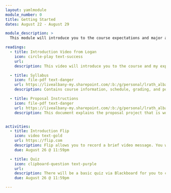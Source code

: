```yaml
---
layout: yamlmodule
module_number: 0
title: Getting Started
dates: August 22 - August 29

module_description: >
  This module will introduce you to the course expectations and major assignment. Links will be updated when they are available.

readings:
  - title: Introduction Video from Logan
    icon: circle-play text-success
    url:
    description: This video will introduce you to the course and my expectations.

  - title: Syllabus
    icon: file-pdf text-danger
    url: https://livealbany-my.sharepoint.com/:b:/g/personal/lrath_albany_edu/ER5RCh1is8pMrIpqnmWghQ0B9UvrsrQ_cWfB7FoHbczrlg?e=GgMhq8
    description: Contains course information, schedule, grading, and policies.

  - title: Proposal Instructions
    icon: file-pdf text-danger
    url: https://livealbany-my.sharepoint.com/:b:/g/personal/lrath_albany_edu/EVxeEKuLWOBAor3Kuh2K2y4BmJZ-CpGNg5vvSe2GDKOBHw?e=AJ9odl
    description: This document explains the proposal project that is worth 60% of your final grade in this course.


activities:
  - title: Introduction Flip
    icon: video text-gold
    url: https://flip.com
    description: Flip allows you to record a brief video message. You will need the invite/code that has been sent to your UA email in order to access the software. I have limited the introduction board to 3 minutes. You will need the join code sent to your email. Here are some <a href="https://help.flip.com/hc/en-us/articles/360051542894-Getting-Started-Members" target="_blank">instructions from Flip on how to get started.</a>
    due: August 26 @ 11:59pm

  - title: Quiz
    icon: clipboard-question text-purple
    url:
    description: There will be a basic quiz via Blackboard for you to complete.
    due: August 26 @ 11:59pm

---
```

